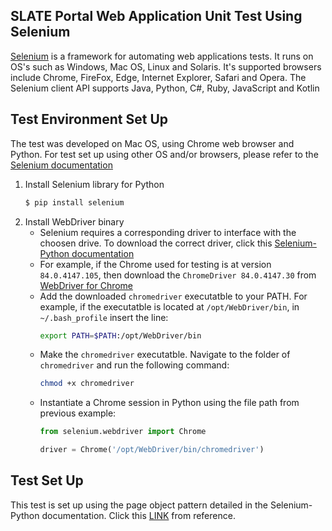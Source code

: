 ## SLATE Portal Web Application Unit Test Using Selenium
[Selenium](https://www.selenium.dev/documentation/en/) is a framework for automating web applications tests. It runs on OS's such as Windows, Mac OS, Linux and Solaris. It's supported browsers include Chrome, FireFox, Edge, Internet Explorer, Safari and Opera. The Selenium client API supports Java, Python, C#, Ruby, JavaScript and Kotlin
## Test Environment Set Up
The test was developed on Mac OS, using Chrome web browser and Python. For test set up using other OS and/or browsers, please refer to the [Selenium documentation](https://www.selenium.dev/documentation/en/)
1. Install Selenium library for Python
    ```bash
    $ pip install selenium
    ```
2. Install WebDriver binary
    * Selenium requires a corresponding driver to interface with the choosen drive. To download the correct driver, click this [Selenium-Python documentation](https://selenium-python.readthedocs.io/installation.html)
    * For example, if the Chrome used for testing is at version `84.0.4147.105`, then download the `ChromeDriver 84.0.4147.30` from [WebDriver for Chrome](https://sites.google.com/a/chromium.org/chromedriver/downloads)
    * Add the downloaded `chromedriver` executatble to your PATH. For example, if the executatble is located at `/opt/WebDriver/bin`, in `~/.bash_profile` insert the line:
        ```bash
        export PATH=$PATH:/opt/WebDriver/bin
        ```
    * Make the `chromedriver` executatble. Navigate to the folder of `chromedriver` and run the following command:
        ```bash
        chmod +x chromedriver
        ```
    * Instantiate a Chrome session in Python using the file path from previous example:
        ```python
        from selenium.webdriver import Chrome

        driver = Chrome('/opt/WebDriver/bin/chromedriver')
        ```


## Test Set Up
This test is set up using the page object pattern detailed in the Selenium-Python documentation. Click this [LINK](https://selenium-python.readthedocs.io/page-objects.html) from reference.
